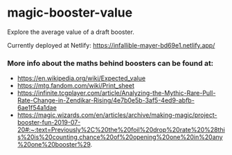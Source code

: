 # magic-booster-value
Explore the average value of a draft booster.

Currently deployed at Netlify:
https://infallible-mayer-bd69e1.netlify.app/


### More info about the maths behind boosters can be found at:
- https://en.wikipedia.org/wiki/Expected_value
- https://mtg.fandom.com/wiki/Print_sheet
- https://infinite.tcgplayer.com/article/Analyzing-the-Mythic-Rare-Pull-Rate-Change-in-Zendikar-Rising/4e7b0e5b-3af5-4ed9-abfb-6ae1f54a1dae
- https://magic.wizards.com/en/articles/archive/making-magic/project-booster-fun-2019-07-20#:~:text=Previously%2C%20the%20foil%20drop%20rate%20%28this%20is%20counting,chance%20of%20opening%20one%20in%20any%20one%20booster%29.